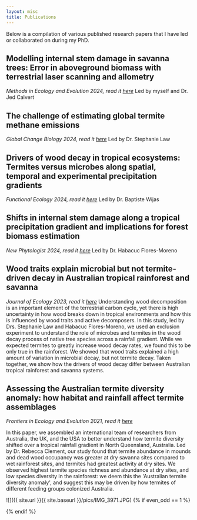 ```yaml
---
layout: misc
title: Publications
---
```

Below is a compilation of various published research papers that I have led or collaborated on during my PhD. 

## Modelling internal stem damage in savanna trees: Error in aboveground biomass with terrestrial laser scanning and allometry
*Methods in Ecology and Evolution 2024, read it [here](https://doi.org/10.1111/2041-210X.14375)*
Led by myself and Dr. Jed Calvert

## The challenge of estimating global termite methane emissions
*Global Change Biology 2024, read it [here](https://doi.org/10.1111/gcb.17390)*
Led by Dr. Stephanie Law

## Drivers of wood decay in tropical ecosystems: Termites versus microbes along spatial, temporal and experimental precipitation gradients
*Functional Ecology 2024, read it [here](https://doi.org/10.1111/1365-2435.14494)*
Led by Dr. Baptiste Wijas

## Shifts in internal stem damage along a tropical precipitation gradient and implications for forest biomass estimation
*New Phytologist 2024, read it [here](https://doi.org/10.1111/nph.19417)*
Led by Dr. Habacuc Flores-Moreno

## Wood traits explain microbial but not termite‐driven decay in Australian tropical rainforest and savanna
*Journal of Ecology 2023, read it [here](https://doi.org/10.1111/1365-2745.14090)*
Understanding wood decomposition is an important element of the terrestrial carbon cycle, yet there is high uncertainty in how wood breaks down in tropical environments and how this is influenced by wood traits and active decomposers. In this study, led by Drs. Stephanie Law and Habacuc Flores-Moreno, we used an exclusion experiment to understand the role of microbes and termites in the wood decay process of native tree species across a rainfall gradient. While we expected termites to greatly increase wood decay rates, we found this to be only true in the rainforest. We showed that wood traits explained a high amount of variation in microbial decay, but not termite decay. Taken together, we show how the drivers of wood decay differ between Australian tropical rainforest and savanna systems.

## Assessing the Australian termite diversity anomaly: how habitat and rainfall affect termite assemblages
*Frontiers in Ecology and Evolution 2021, read it [here](https://doi.org/10.3389/fevo.2021.657444)*

In this paper, we assembled an international team of researchers from Australia, the UK, and the USA to better understand how termite diversity shifted over a tropical rainfall gradient in North Queensland, Australia. Led by Dr. Rebecca Clement, our study found that termite abundance in mounds and dead wood occupancy was greater at dry savanna sites compared to wet rainforest sites, and termites had greatest activity at dry sites. We observed highest termite species richness and abundance at dry sites, and low species diversity in the rainforest: we deem this the 'Australian termite diversity anomaly', and suggest this may be driven by how termites of different feeding groups colonized Australia. 

![]({{ site.url }}{{ site.baseurl }}/pics/IMG_3971.JPG)
{% if even_odd == 1 %}
</div>
{% endif %}
